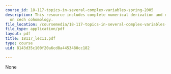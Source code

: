 ```yaml
---
course_id: 18-117-topics-in-several-complex-variables-spring-2005
description: This resource includes complete numerical derivation and description
  on cech cohomology.
file_location: /coursemedia/18-117-topics-in-several-complex-variables-spring-2005/8143d35c100f20a6cd8a4453480cc182_18117_lec11.pdf
file_type: application/pdf
layout: pdf
title: 18117_lec11.pdf
type: course
uid: 8143d35c100f20a6cd8a4453480cc182

---
```

None